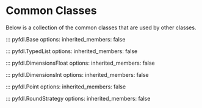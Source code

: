 # Common Classes

Below is a collection of the common classes that are used by other classes.

::: pyfdl.Base
    options:
        inherited_members: false

::: pyfdl.TypedList
    options:
        inherited_members: false

::: pyfdl.DimensionsFloat
    options:
        inherited_members: false

::: pyfdl.DimensionsInt
    options:
        inherited_members: false

::: pyfdl.Point
    options:
        inherited_members: false

::: pyfdl.RoundStrategy
    options:
        inherited_members: false
